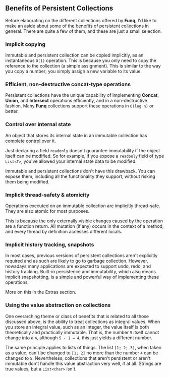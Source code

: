 ## Benefits of Persistent Collections

Before elaborating on the different collections offered by **Funq**, I'd like to make an aside about some of the benefits of persistent collections in general. There are quite a few of them, and these are just a small selection.

### Implicit copying
Immutable and persistent collection can be copied implicitly, as an instantaneous `O(1)` operation. This is because you only need to copy the reference to the collection (a simple assignment). This is similar to the way you copy a number; you simply assign a new variable to its value.

### Efficient, non-destructive concat-type operations
Persistent collections have the unique capability of implementing **Concat**, **Union**, and **Intersect** operations efficiently, and in a non-destructive fashion. Many **Funq** collections support these operations in `O(log n)` or better.

### Control over internal state
An object that stores its internal state in an immutable collection has complete control over it.

Just declaring a field `readonly` doesn't guarantee immutability if the object itself can be modified. So for example, if you expose a `readonly` field of type `List<T>`, you've allowed your internal state data to be modified.

Immutable and persistent collections don't have this drawback. You can expose them, including all the functionality they support, without risking them being modified.

### Implicit thread-safety & atomicity
Operations executed on an immutable collection are implicitly thread-safe. They are also atomic for most purposes.

This is because the only externally visible changes caused by the operation are a function return. All mutation (if any) occurs in the context of a method, and every thread by definition accesses different locals.

### Implicit history tracking, snapshots

In most cases, previous versions of persistent collections aren't explicitly required and as such are likely to go to garbage collection. However, nowadays many applications are expected to support undo, redo, and history tracking. Built-in persistence and immutability, which also means implicit snapshotting, is a simple and powerful way of implementing these operations.

More on this in the Extras section.

### Using the value abstraction on collections
One overarching theme or class of benefits that is related to all those discussed above, is the ability to treat collections as integral values. When you store an integral value, such as an integer, the value itself is both theoretically and practically immutable. That is, the number `5` itself cannot change into a `4`, although `5 - 1 = 4`, this just yields a different number.

The same principle applies to lists of things. The list `[1; 2; 3]`, when taken as a value, can't be changed to `[1; 2]` no more than the number `4` can be changed to `5`. Nevertheless, collections that aren't persistent or aren't immutable don't handle this value abstraction very well, if at all. Strings are true values, but a `List<char>` isn't.
